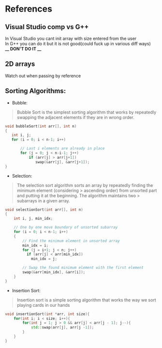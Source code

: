 # References
## Visual Studio comp vs G++
In Visual Studio you cant init array with size entered from the user  
In G++ you can do it but it is not good(could fuck up in various diff ways)  
**__ DON'T DO IT __**

## 2D arrays
Watch out when passing by reference

## Sorting Algorithms:  

* Bubble:  
> Bubble Sort is the simplest sorting algorithm that works by repeatedly swapping the adjacent elements if they are in wrong order.  

```c++
void bubbleSort(int arr[], int n)
{
   int i, j;
   for (i = 0; i < n-1; i++)      

       // Last i elements are already in place   
       for (j = 0; j < n-i-1; j++)
           if (arr[j] > arr[j+1])
              swap(&arr[j], &arr[j+1]);
}
```  

* Selection:  
> The selection sort algorithm sorts an array by repeatedly finding the minimum element (considering > ascending order) from unsorted part and putting it at the beginning. The algorithm maintains two > subarrays in a given array.  

``` c++
void selectionSort(int arr[], int n)
{
    int i, j, min_idx;

    // One by one move boundary of unsorted subarray
    for (i = 0; i < n-1; i++)
    {
        // Find the minimum element in unsorted array
        min_idx = i;
        for (j = i+1; j < n; j++)
          if (arr[j] < arr[min_idx])
            min_idx = j;

        // Swap the found minimum element with the first element
        swap(&arr[min_idx], &arr[i]);
    }
}
```  

* Insertion Sort:  
> Insertion sort is a simple sorting algorithm that works the way we sort playing cards in our hands

``` c++
void insertionSort(int *arr, int size){
    for(int i; i < size; i++){
        for(int j = 1; j > 0 && arr[j] < arr[j - 1]; j--){
            std::swap(arr[j], arr[j -1]);
        }
    }
}
```
